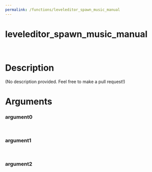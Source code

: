 ```yaml
---
permalink: /functions/leveleditor_spawn_music_manual
---
```

# leveleditor_spawn_music_manual  
&nbsp;  
# Description  
(No description provided. Feel free to make a pull request!) 
&nbsp;  
# Arguments
### argument0

&nbsp;    
### argument1

&nbsp;    
### argument2

&nbsp;    


